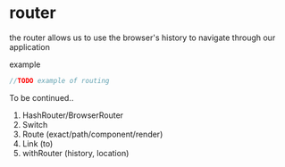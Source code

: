 # router
the router allows us to use the browser's history to navigate through our application

example
```javascript
//TODO example of routing
```
To be continued..
1. HashRouter/BrowserRouter
2. Switch
3. Route (exact/path/component/render)
3. Link (to)
4. withRouter (history, location)
